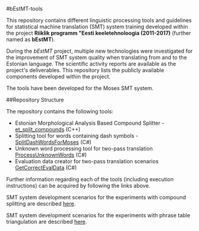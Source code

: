 #bEstMT-tools

This repository contains different linguistic processing tools and guidelines for statistical machine translation (SMT) system training developed within the project **Riiklik programm "Eesti keeletehnoloogia (2011-2017)** (further named as **bEstMT**).

During the *bEstMT* project, multiple new technologies were investigated for the improvement of SMT system quality when translating from and to the Estonian language. The scientific activity reports are available as the project's deliverables. This repository lists the publicly available components developed within the project.

The tools have been developed for the Moses SMT system.

##Repository Structure

The repository contains the following tools:

- Estonian Morphological Analysis Based Compound Splitter - [et_split_compounds](CompoundSplitter) (C++)
- Splitting tool for words containing dash symbols - [SplitDashWordsForMoses](CompoundWordProcessingTools) (C#)
- Unknown word processing tool for two-pass translation [ProcessUnknownWords](CompoundWordProcessingTools) (C#)
- Evaluation data creator for two-pass translation scenarios [GetCorrectEvalData](CompoundWordProcessingTools) (C#)

Further information regarding each of the tools (including execution instructions) can be acquired by following the links above.

SMT system development scenarios for the experiments with compound splitting are described [here](CompoundSplittingScenarios.md).

SMT system development scenarios for the experiments with phrase table triangulation are described [here](PhraseTableTriangulationScenarios.md).